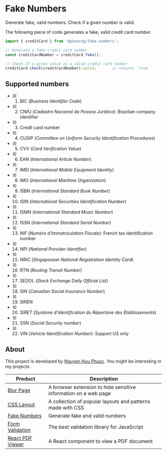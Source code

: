# Fake Numbers
Generate fake, valid numbers. Check if a given number is valid.

The following piece of code generates a fake, valid credit card number.

~~~ javascript
import { creditCard } from '@phuocng/fake-numbers';

// Generate a fake credit card number
const creditCardNumber = creditCard.fake();

// Check if a given value is a valid credit card nunber
creditCard.check(creditCardNumber).valid;       // returns `true`
~~~

## Supported numbers

* [x] 01. BIC (_Business Identifier Code_)
* [x] 02. CNPJ (_Cadastro Nacional da Pessoa Jurídica_): Brazilian company identifier
* [x] 03. Credit card number
* [x] 04. CUSIP (_Committee on Uniform Security Identification Procedures_)
* [x] 05. CVV (_Card Verification Value_)
* [x] 06. EAN (_International Article Number_)
* [x] 07. IMEI (_International Mobile Equipment Identity_)
* [x] 08. IMO (_International Maritime Organization_)
* [x] 09. ISBN (_International Standard Book Number_)
* [x] 10. ISIN (_International Securities Identification Number_)
* [x] 11. ISMN (_International Standard Music Number_)
* [x] 12. ISSN (_International Standard Serial Number_)
* [x] 13. NIF (_Numéro d'Immatriculation Fiscale_): French tax identification number
* [x] 14. NPI (_National Provider Identifier_)
* [x] 15. NRIC (_Singaporean National Registration Identity Card_)
* [x] 16. RTN (_Routing Transit Number_)
* [x] 17. SEDOL (_Stock Exchange Daily Official List_)
* [x] 18. SIN (_Canadian Social Insurance Number_)
* [x] 19. SIREN
* [x] 20. SIRET (_Système d’Identification du Répertoire des Établissements_)
* [x] 21. SSN (_Social Security number_)
* [x] 22. VIN (_Vehicle Identification Number_): Support US only

## About

This project is developed by [Nguyen Huu Phuoc](https://twitter.com/nghuuphuoc).
You might be interesting in my projects:

| Product                                           | Description                                                       |
|---------------------------------------------------|-------------------------------------------------------------------|
| [Blur Page](https://blur.page)                    | A browser extension to hide sensitive information on a web page   |
| [CSS Layout](https://csslayout.io)                | A collection of popular layouts and patterns made with CSS        |
| [Fake Numbers](https://fakenumbers.io)            | Generate fake and valid numbers                                   |
| [Form Validation](https://formvalidation.io)      | The best validation library for JavaScript                        |
| [React PDF Viewer](https://react-pdf-viewer.dev)  | A React component to view a PDF document                          |
